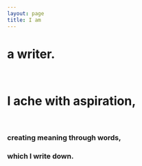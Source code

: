 ```yaml
---
layout: page
title: I am
---
```


# a writer.

<br>

# I ache with aspiration,

<br>

### creating meaning through words,



### which I write down.
